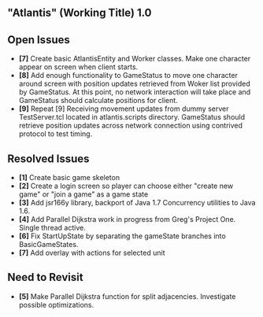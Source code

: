"Atlantis" (Working Title) 1.0
------------------------------

Open Issues
-----------
- **[7]** Create basic AtlantisEntity and Worker classes. Make one character appear on screen when
          client starts.
- **[8]** Add enough functionality to GameStatus to move one character around screen with position
          updates retrieved from Woker list provided by GameStatus. At this point, no network
          interaction will take place and GameStatus should calculate positions for client.
- **[9]** Repeat [9] Receiving movement updates from dummy server TestServer.tcl located in 
          atlantis.scripts directory. GameStatus should retrieve position updates across
          network connection using contrived protocol to test timing.

Resolved Issues
---------------
- **[1]** Create basic game skeleton 
- **[2]** Create a login screen so player can choose either "create new game" or "join a game" as a game state
- **[3]** Add jsr166y library, backport of Java 1.7 Concurrency utilities to Java 1.6. 
- **[4]** Add Parallel Dijkstra work in progress from Greg's Project One. Single thread active.
- **[6]** Fix StartUpState by separating the gameState branches into BasicGameStates.
- **[7]** Add overlay with actions for selected unit

Need to Revisit
---------------
- **[5]** Make Parallel Dijkstra function for split adjacencies. Investigate possible optimizations.
